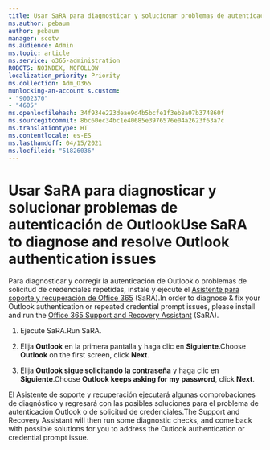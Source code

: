 ```yaml
---
title: Usar SaRA para diagnosticar y solucionar problemas de autenticación de Outlook
ms.author: pebaum
author: pebaum
manager: scotv
ms.audience: Admin
ms.topic: article
ms.service: o365-administration
ROBOTS: NOINDEX, NOFOLLOW
localization_priority: Priority
ms.collection: Adm_O365
munlocking-an-account s.custom:
- "9002370"
- "4605"
ms.openlocfilehash: 34f934e223deae9d4b5bcfe1f3eb8a07b374860f
ms.sourcegitcommit: 8bc60ec34bc1e40685e3976576e04a2623f63a7c
ms.translationtype: HT
ms.contentlocale: es-ES
ms.lasthandoff: 04/15/2021
ms.locfileid: "51826036"
---
```

# <a name="use-sara-to-diagnose-and-resolve-outlook-authentication-issues"></a><span data-ttu-id="56d32-102">Usar SaRA para diagnosticar y solucionar problemas de autenticación de Outlook</span><span class="sxs-lookup"><span data-stu-id="56d32-102">Use SaRA to diagnose and resolve Outlook authentication issues</span></span>

<span data-ttu-id="56d32-103">Para diagnosticar y corregir la autenticación de Outlook o problemas de solicitud de credenciales repetidas, instale y ejecute el [Asistente para soporte y recuperación de Office 365](https://diagnostics.office.com/#/) (SaRA).</span><span class="sxs-lookup"><span data-stu-id="56d32-103">In order to diagnose & fix your Outlook authentication or repeated credential prompt issues, please install and run the [Office 365 Support and Recovery Assistant](https://diagnostics.office.com/#/) (SaRA).</span></span>

1. <span data-ttu-id="56d32-104">Ejecute SaRA.</span><span class="sxs-lookup"><span data-stu-id="56d32-104">Run SaRA.</span></span>

2. <span data-ttu-id="56d32-105">Elija **Outlook** en la primera pantalla y haga clic en **Siguiente**.</span><span class="sxs-lookup"><span data-stu-id="56d32-105">Choose **Outlook** on the first screen, click **Next**.</span></span>

3. <span data-ttu-id="56d32-106">Elija **Outlook sigue solicitando la contraseña** y haga clic en **Siguiente**.</span><span class="sxs-lookup"><span data-stu-id="56d32-106">Choose **Outlook keeps asking for my password**, click **Next**.</span></span>

<span data-ttu-id="56d32-107">El Asistente de soporte y recuperación ejecutará algunas comprobaciones de diagnóstico y regresará con las posibles soluciones para el problema de autenticación Outlook o de solicitud de credenciales.</span><span class="sxs-lookup"><span data-stu-id="56d32-107">The Support and Recovery Assistant will then run some diagnostic checks, and come back with possible solutions for you to address the Outlook authentication or credential prompt issue.</span></span>
